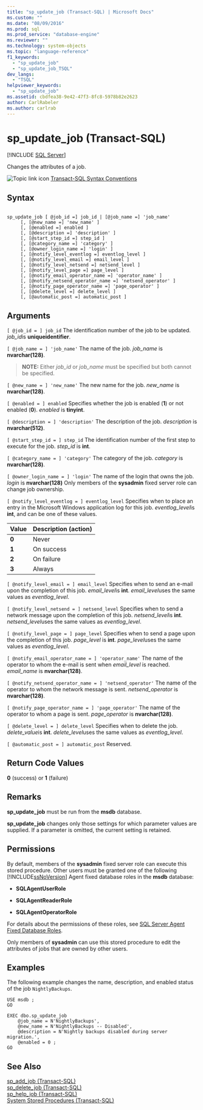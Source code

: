 ```yaml
---
title: "sp_update_job (Transact-SQL) | Microsoft Docs"
ms.custom: ""
ms.date: "08/09/2016"
ms.prod: sql
ms.prod_service: "database-engine"
ms.reviewer: ""
ms.technology: system-objects
ms.topic: "language-reference"
f1_keywords: 
  - "sp_update_job"
  - "sp_update_job_TSQL"
dev_langs: 
  - "TSQL"
helpviewer_keywords: 
  - "sp_update_job"
ms.assetid: cbdfea38-9e42-47f3-8fc8-5978b82e2623
author: CarlRabeler
ms.author: carlrab
---
```

# sp_update_job (Transact-SQL)
[!INCLUDE [SQL Server](../../includes/applies-to-version/sqlserver.md)]

  Changes the attributes of a job.  
  

  
 ![Topic link icon](../../database-engine/configure-windows/media/topic-link.gif "Topic link icon") [Transact-SQL Syntax Conventions](../../t-sql/language-elements/transact-sql-syntax-conventions-transact-sql.md)  
  
## Syntax  
  
```  
  
sp_update_job [ @job_id =] job_id | [@job_name =] 'job_name'  
     [, [@new_name =] 'new_name' ]   
     [, [@enabled =] enabled ]  
     [, [@description =] 'description' ]   
     [, [@start_step_id =] step_id ]  
     [, [@category_name =] 'category' ]   
     [, [@owner_login_name =] 'login' ]  
     [, [@notify_level_eventlog =] eventlog_level ]  
     [, [@notify_level_email =] email_level ]  
     [, [@notify_level_netsend =] netsend_level ]  
     [, [@notify_level_page =] page_level ]  
     [, [@notify_email_operator_name =] 'operator_name' ]  
     [, [@notify_netsend_operator_name =] 'netsend_operator' ]  
     [, [@notify_page_operator_name =] 'page_operator' ]  
     [, [@delete_level =] delete_level ]   
     [, [@automatic_post =] automatic_post ]  
```  
  
## Arguments  
`[ @job_id = ] job_id`
 The identification number of the job to be updated. *job_id*is **uniqueidentifier**.  
  
`[ @job_name = ] 'job_name'`
 The name of the job. *job_name* is **nvarchar(128)**.  
  
> **NOTE:** Either *job_id* or *job_name* must be specified but both cannot be specified.  
  
`[ @new_name = ] 'new_name'`
 The new name for the job. *new_name* is **nvarchar(128)**.  
  
`[ @enabled = ] enabled`
 Specifies whether the job is enabled (**1**) or not enabled (**0**). *enabled* is **tinyint**.  
  
`[ @description = ] 'description'`
 The description of the job. *description* is **nvarchar(512)**.  
  
`[ @start_step_id = ] step_id`
 The identification number of the first step to execute for the job. *step_id* is **int**.  
  
`[ @category_name = ] 'category'`
 The category of the job. *category* is **nvarchar(128)**.  
  
`[ @owner_login_name = ] 'login'`
 The name of the login that owns the job. *login* is **nvarchar(128)** Only members of the **sysadmin** fixed server role can change job ownership.  
  
`[ @notify_level_eventlog = ] eventlog_level`
 Specifies when to place an entry in the Microsoft Windows application log for this job. *eventlog_level*is **int**, and can be one of these values.  
  
|Value|Description (action)|  
|-----------|----------------------------|  
|**0**|Never|  
|**1**|On success|  
|**2**|On failure|  
|**3**|Always|  
  
`[ @notify_level_email = ] email_level`
 Specifies when to send an e-mail upon the completion of this job. *email_level*is **int**. *email_level*uses the same values as *eventlog_level*.  
  
`[ @notify_level_netsend = ] netsend_level`
 Specifies when to send a network message upon the completion of this job. *netsend_level*is **int**. *netsend_level*uses the same values as *eventlog_level*.  
  
`[ @notify_level_page = ] page_level`
 Specifies when to send a page upon the completion of this job. *page_level* is **int**. *page_level*uses the same values as *eventlog_level*.  
  
`[ @notify_email_operator_name = ] 'operator_name'`
 The name of the operator to whom the e-mail is sent when *email_level* is reached. *email_name* is **nvarchar(128)**.  
  
`[ @notify_netsend_operator_name = ] 'netsend_operator'`
 The name of the operator to whom the network message is sent. *netsend_operator* is **nvarchar(128)**.  
  
`[ @notify_page_operator_name = ] 'page_operator'`
 The name of the operator to whom a page is sent. *page_operator* is **nvarchar(128)**.  
  
`[ @delete_level = ] delete_level`
 Specifies when to delete the job. *delete_value*is **int**. *delete_level*uses the same values as *eventlog_level*.  
  
`[ @automatic_post = ] automatic_post`
 Reserved.  
  
## Return Code Values  
 **0** (success) or **1** (failure)  
  
## Remarks  
 **sp_update_job** must be run from the **msdb** database.  
  
 **sp_update_job** changes only those settings for which parameter values are supplied. If a parameter is omitted, the current setting is retained.  
  
## Permissions  
 By default, members of the **sysadmin** fixed server role can execute this stored procedure. Other users must be granted one of the following [!INCLUDE[ssNoVersion](../../includes/ssnoversion-md.md)] Agent fixed database roles in the **msdb** database:  
  
-   **SQLAgentUserRole**  
  
-   **SQLAgentReaderRole**  
  
-   **SQLAgentOperatorRole**  
  
 For details about the permissions of these roles, see [SQL Server Agent Fixed Database Roles](../../ssms/agent/sql-server-agent-fixed-database-roles.md).  
  
 Only members of **sysadmin** can use this stored procedure to edit the attributes of jobs that are owned by other users.  
  
## Examples  
 The following example changes the name, description, and enabled status of the job `NightlyBackups`.  
  
```  
USE msdb ;  
GO  
  
EXEC dbo.sp_update_job  
    @job_name = N'NightlyBackups',  
    @new_name = N'NightlyBackups -- Disabled',  
    @description = N'Nightly backups disabled during server migration.',  
    @enabled = 0 ;  
GO  
```  
  
## See Also  
 [sp_add_job &#40;Transact-SQL&#41;](../../relational-databases/system-stored-procedures/sp-add-job-transact-sql.md)   
 [sp_delete_job &#40;Transact-SQL&#41;](../../relational-databases/system-stored-procedures/sp-delete-job-transact-sql.md)   
 [sp_help_job &#40;Transact-SQL&#41;](../../relational-databases/system-stored-procedures/sp-help-job-transact-sql.md)   
 [System Stored Procedures &#40;Transact-SQL&#41;](../../relational-databases/system-stored-procedures/system-stored-procedures-transact-sql.md)  
  
  
